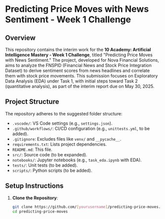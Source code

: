 # Predicting Price Moves with News Sentiment - Week 1 Challenge

## Overview
This repository contains the interim work for the **10 Academy: Artificial Intelligence Mastery - Week 1 Challenge**, titled "Predicting Price Moves with News Sentiment." The project, developed for Nova Financial Solutions, aims to analyze the FNSPID (Financial News and Stock Price Integration Dataset) to derive sentiment scores from news headlines and correlate them with stock price movements. This submission focuses on Exploratory Data Analysis (EDA) under Task 1, with initial steps toward Task 2 (quantitative analysis), as part of the interim report due on May 30, 2025.

## Project Structure
The repository adheres to the suggested folder structure:
- `.vscode/`: VS Code settings (e.g., `settings.json`).
- `.github/workflows/`: CI/CD configuration (e.g., `unittests.yml`, to be added).
- `.gitignore`: Excludes files like `venv/` and `__pycache__`.
- `requirements.txt`: Lists project dependencies.
- `README.md`: This file.
- `src/`: Source code (to be expanded).
- `notebooks/`: Jupyter notebooks (e.g., `task_eda.ipynb` with EDA).
- `tests/`: Unit tests (to be added).
- `scripts/`: Python scripts (to be added).

## Setup Instructions
1. **Clone the Repository**:
   ```bash
   git clone https://github.com/[yourusername]/predicting-price-moves.git
   cd predicting-price-moves
